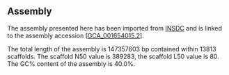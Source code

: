 **Assembly**
--------

The assembly presented here has been imported from [INSDC](http://www.insdc.org) and is linked to the assembly accession [[GCA\_001654015.2](http://www.ebi.ac.uk/ena/data/view/GCA_001654015.2)].

The total length of the assembly is 147357603 bp contained within 13813 scaffolds.
The scaffold N50 value is 389283, the scaffold L50 value is 80.
The GC% content of the assembly is 40.0%.
